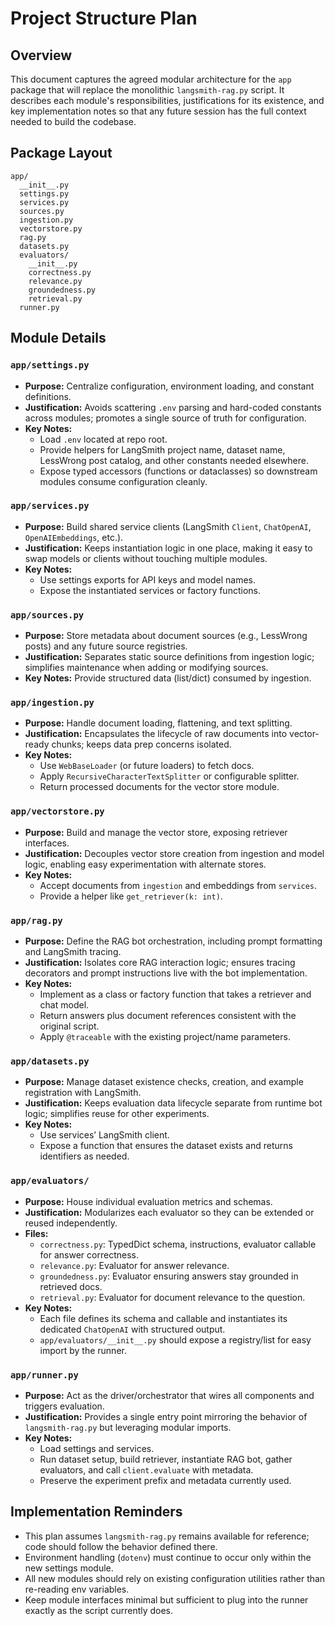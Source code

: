 # Project Structure Plan

## Overview
This document captures the agreed modular architecture for the `app` package that will replace the monolithic `langsmith-rag.py` script. It describes each module's responsibilities, justifications for its existence, and key implementation notes so that any future session has the full context needed to build the codebase.

## Package Layout
```
app/
  __init__.py
  settings.py
  services.py
  sources.py
  ingestion.py
  vectorstore.py
  rag.py
  datasets.py
  evaluators/
    __init__.py
    correctness.py
    relevance.py
    groundedness.py
    retrieval.py
  runner.py
```

## Module Details

### `app/settings.py`
- **Purpose:** Centralize configuration, environment loading, and constant definitions.
- **Justification:** Avoids scattering `.env` parsing and hard-coded constants across modules; promotes a single source of truth for configuration.
- **Key Notes:**
  - Load `.env` located at repo root.
  - Provide helpers for LangSmith project name, dataset name, LessWrong post catalog, and other constants needed elsewhere.
  - Expose typed accessors (functions or dataclasses) so downstream modules consume configuration cleanly.

### `app/services.py`
- **Purpose:** Build shared service clients (LangSmith `Client`, `ChatOpenAI`, `OpenAIEmbeddings`, etc.).
- **Justification:** Keeps instantiation logic in one place, making it easy to swap models or clients without touching multiple modules.
- **Key Notes:**
  - Use settings exports for API keys and model names.
  - Expose the instantiated services or factory functions.

### `app/sources.py`
- **Purpose:** Store metadata about document sources (e.g., LessWrong posts) and any future source registries.
- **Justification:** Separates static source definitions from ingestion logic; simplifies maintenance when adding or modifying sources.
- **Key Notes:** Provide structured data (list/dict) consumed by ingestion.

### `app/ingestion.py`
- **Purpose:** Handle document loading, flattening, and text splitting.
- **Justification:** Encapsulates the lifecycle of raw documents into vector-ready chunks; keeps data prep concerns isolated.
- **Key Notes:**
  - Use `WebBaseLoader` (or future loaders) to fetch docs.
  - Apply `RecursiveCharacterTextSplitter` or configurable splitter.
  - Return processed documents for the vector store module.

### `app/vectorstore.py`
- **Purpose:** Build and manage the vector store, exposing retriever interfaces.
- **Justification:** Decouples vector store creation from ingestion and model logic, enabling easy experimentation with alternate stores.
- **Key Notes:**
  - Accept documents from `ingestion` and embeddings from `services`.
  - Provide a helper like `get_retriever(k: int)`.

### `app/rag.py`
- **Purpose:** Define the RAG bot orchestration, including prompt formatting and LangSmith tracing.
- **Justification:** Isolates core RAG interaction logic; ensures tracing decorators and prompt instructions live with the bot implementation.
- **Key Notes:**
  - Implement as a class or factory function that takes a retriever and chat model.
  - Return answers plus document references consistent with the original script.
  - Apply `@traceable` with the existing project/name parameters.

### `app/datasets.py`
- **Purpose:** Manage dataset existence checks, creation, and example registration with LangSmith.
- **Justification:** Keeps evaluation data lifecycle separate from runtime bot logic; simplifies reuse for other experiments.
- **Key Notes:**
  - Use services’ LangSmith client.
  - Expose a function that ensures the dataset exists and returns identifiers as needed.

### `app/evaluators/`
- **Purpose:** House individual evaluation metrics and schemas.
- **Justification:** Modularizes each evaluator so they can be extended or reused independently.
- **Files:**
  - `correctness.py`: TypedDict schema, instructions, evaluator callable for answer correctness.
  - `relevance.py`: Evaluator for answer relevance.
  - `groundedness.py`: Evaluator ensuring answers stay grounded in retrieved docs.
  - `retrieval.py`: Evaluator for document relevance to the question.
- **Key Notes:**
  - Each file defines its schema and callable and instantiates its dedicated `ChatOpenAI` with structured output.
  - `app/evaluators/__init__.py` should expose a registry/list for easy import by the runner.

### `app/runner.py`
- **Purpose:** Act as the driver/orchestrator that wires all components and triggers evaluation.
- **Justification:** Provides a single entry point mirroring the behavior of `langsmith-rag.py` but leveraging modular imports.
- **Key Notes:**
  - Load settings and services.
  - Run dataset setup, build retriever, instantiate RAG bot, gather evaluators, and call `client.evaluate` with metadata.
  - Preserve the experiment prefix and metadata currently used.

## Implementation Reminders
- This plan assumes `langsmith-rag.py` remains available for reference; code should follow the behavior defined there.
- Environment handling (`dotenv`) must continue to occur only within the new settings module.
- All new modules should rely on existing configuration utilities rather than re-reading env variables.
- Keep module interfaces minimal but sufficient to plug into the runner exactly as the script currently does.

